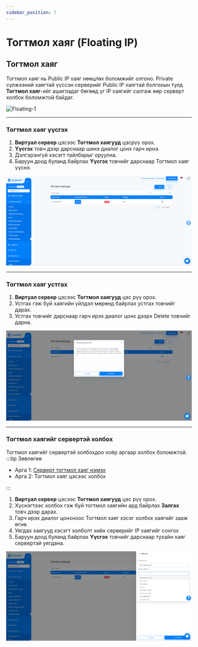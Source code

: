 ```yaml
---
sidebar_position: 7
---
```


# Тогтмол хаяг (Floating IP)

## Тогтмол хаяг

Тогтмол хаяг нь Public IP хаяг нөөцлөх боломжийг олгоно. Private сүлжээний хаягтай үүссэн серверийг Public IP хаягтай болгохын тулд **Тогтмол хаяг**-ийг ашигладаг бөгөөд уг IP хаягийг салгаж өөр серверт холбох боломжтой байдаг.

  ![Floating-1](https://ics-doc-images.s3.ap-east-1.amazonaws.com/network/network-floating-ip.gif)

<hr></hr>

### Тогтмол хаяг үүсгэх

<ol>
    <li><b>Виртуал сервер</b> цэсээс <b>Тогтмол хаягууд</b> цэсрүү орох.</li>
    <li><b>Үүсгэх</b> товч дээр дарснаар шинэ диалог цонх гарч ирнэ.</li>
    <li>Дэлгэрэнгүй хэсэгт тайлбарыг оруулна.</li>
    <li>Баруун доод буланд байрлах <b>Үүсгэх</b> товчийг дарснаар Тогтмол хаяг үүснэ.</li>
</ol>

  ![Floating-2](./img/Floating-IP-1.png)

<hr></hr>

### Тогтмол хаяг устгах

<ol>
    <li><b>Виртуал сервер</b> цэсээс <b>Тогтмол хаягууд</b> цэс рүү орох.</li>
    <li>Устгах гэж буй хаягийн үйлдэл мөрөнд байрлах устгах товчийг дарах.</li>
    <li>Устгах товчийг дарснаар гарч ирэх диалог цонх дээрх Delete товчийг дарна.</li>
</ol>

  ![Floating-3](./img/Floating-IP-2.png)

<hr></hr>

### Тогтмол хаягийг сервертэй холбох

Тогтмол хаягийг сервертэй холбохдоо хоёр аргаар холбох боломжтой.
:::tip Зөвлөгөө
<ul>
    <li>Арга 1: <a href='/userguide/instance#серверт-floating-ip-хаяг-холбох-associate-floating-ip'>Серверт тогтмол хаяг нэмэх</a></li>
    <li>Арга 2: Тогтмол хаяг цэсээс холбох</li>
</ul>
:::

<ol>
    <li><b>Виртуал сервер</b> цэсээс <b>Тогтмол хаягууд</b> цэс рүү орох.</li>
    <li>Хүснэгтээс холбох гэж буй тогтмол хаягийн ард байрлах <b>Залгах</b> товч дээр дарах.</li>
    <li>Гарч ирэх диалог цонхноос Тогтмол хаяг хэсэг холбох хаягийг зааж өгнө.</li>
    <li>Уягдах хаягууд хэсэгт холболт хийх серверийг IP хаягийг сонгох</li>
    <li>Баруун доод буланд байрлах <b>Үүсгэх</b> товчийг дарснаар тухайн хаяг сервертэй уягдана.</li>
</ol>

  ![Floating-4](./img/Floating-IP-3.png)

